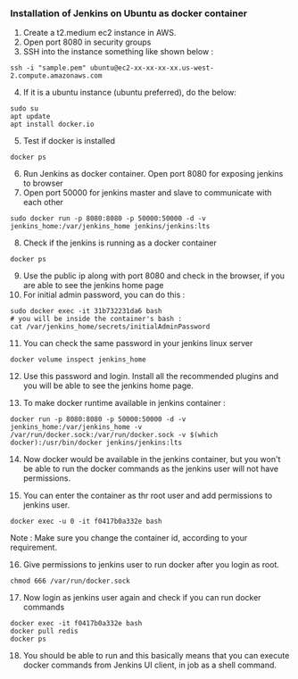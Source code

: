 ### Installation of Jenkins on Ubuntu as docker container

1) Create a t2.medium ec2 instance in AWS. 
2) Open port 8080 in security groups
3) SSH into the instance something like shown below :
```
ssh -i "sample.pem" ubuntu@ec2-xx-xx-xx-xx.us-west-2.compute.amazonaws.com
```
4) If it is a ubuntu instance (ubuntu preferred), do the below: 
```
sudo su 
apt update
apt install docker.io
```
5) Test if docker is installed 
```
docker ps
```
6) Run Jenkins as docker container. Open port 8080 for exposing jenkins to browser
7) Open port 50000 for jenkins master and slave to communicate with each other
```
sudo docker run -p 8080:8080 -p 50000:50000 -d -v jenkins_home:/var/jenkins_home jenkins/jenkins:lts
```
8) Check if the jenkins is running as a docker container
```
docker ps
```
9) Use the public ip along with port 8080 and check in the browser, if you are able to see the jenkins home page
10) For initial admin password, you can do this :
```
sudo docker exec -it 31b732231da6 bash
# you will be inside the container's bash : 
cat /var/jenkins_home/secrets/initialAdminPassword
```
11) You can check the same password in your jenkins linux server
```
docker volume inspect jenkins_home
```
12) Use this password and login. Install all the recommended plugins and you will be able to see the jenkins home page.

13) To make docker runtime available in jenkins container : 
```
docker run -p 8080:8080 -p 50000:50000 -d -v jenkins_home:/var/jenkins_home -v /var/run/docker.sock:/var/run/docker.sock -v $(which docker):/usr/bin/docker jenkins/jenkins:lts
```

14) Now docker would be available in the jenkins container, but you won't be able to run the docker commands as the jenkins user will not have permissions. 

15) You can enter the container as thr root user and add permissions to jenkins user.
```
docker exec -u 0 -it f0417b0a332e bash
```
Note : Make sure you change the container id, according to your requirement.

16) Give permissions to jenkins user to run docker after you login as root. 
```
chmod 666 /var/run/docker.sock
```

17) Now login as jenkins user again and check if you can run docker commands 
```
docker exec -it f0417b0a332e bash
docker pull redis
docker ps
```

18) You should be able to run and this basically means that you can execute docker commands from Jenkins UI client, in job as a shell command. 
